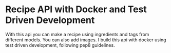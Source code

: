 # Recipe API with Docker and Test Driven Development
With this api you can make a recipe using ingredients and tags from different models. You can also add images. I build this api with docker using test driven development, following pep8 guidelines.
